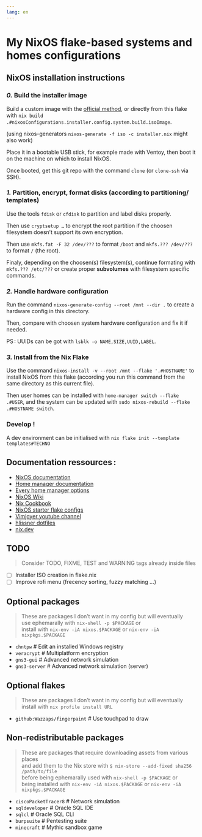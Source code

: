 ```yaml
---
lang: en
---
```


# My NixOS flake-based systems and homes configurations

## NixOS installation instructions

### _0._ Build the installer image

Build a custom image with the
[official method](https://nixos.org/manual/nixos/unstable/#sec-building-image),
or directly from this flake with
`nix build .#nixosConfigurations.installer.config.system.build.isoImage`.

(using nixos-generators `nixos-generate -f iso -c installer.nix` might also work)

Place it in a bootable USB stick, for example made with Ventoy, then boot it
on the machine on which to install NixOS.

Once booted, get this git repo with the command `clone` (or `clone-ssh` via SSH).

### _1._ Partition, encrypt, format disks (according to partitioning/ templates)

Use the tools `fdisk` or `cfdisk` to partition and label disks properly.

Then use `cryptsetup …` to encrypt the root partition if the choosen
filesystem doesn’t support its own encryption.

Then use `mkfs.fat -F 32 /dev/???` to format `/boot` and `mkfs.??? /dev/???` to
format `/` (the root).

Finaly, depending on the choosen(s) filesystem(s), continue formating with
`mkfs.??? /etc/???` or create proper **subvolumes** with filesystem specific
commands.

### _2._ Handle hardware configuration

Run the command `nixos-generate-config --root /mnt --dir .` to create a hardware
config in this directory.

Then, compare with choosen system hardware configuration and fix it if needed.

PS : UUIDs can be got with `lsblk -o NAME,SIZE,UUID,LABEL`.

### _3._ Install from the Nix Flake

Use the command `nixos-install -v --root /mnt --flake '.#HOSTNAME'` to install
NixOS from this flake (according you run this command from the same directory
as this current file).

Then user homes can be installed with `home-manager switch --flake .#USER`,
and the system can be updated with `sudo nixos-rebuild --flake .#HOSTNAME switch`.

### Develop !

A dev environment can be initialised with `nix flake init --template templates#TECHNO`

## Documentation ressources :

- [NixOS documentation](https://nixos.org/manual/nixos/stable/#sec-building-image)
- [Home manager documentation](https://nix-community.github.io/home-manager/index.html#ch-nix-flakes)
- [Every home manager options](https://nix-community.github.io/home-manager/options.html)
- [NixOS Wiki](https://nixos.wiki/wiki/Flakes)
- [Nix Cookbook](https://nixos.wiki/wiki/Nix_Cookbook)
- [NixOS starter flake configs](https://github.com/Misterio77/nix-starter-configs/tree/main)
- [Vimjoyer youtube channel](https://www.youtube.com/watch?v=bjTxiFLSNFA&list=PLko9chwSoP-15ZtZxu64k_CuTzXrFpxPE)
- [hlissner dotfiles](https://github.com/hlissner/dotfiles)
- [nix.dev](https://nix.dev)

## TODO

> Consider TODO, FIXME, TEST and WARNING tags already inside files

- [ ] Installer ISO creation in flake.nix
- [ ] Improve rofi menu (frecency sorting, fuzzy matching …)

## Optional packages

> These are packages I don’t want in my config but will eventually \
> use ephemarally with `nix-shell -p $PACKAGE` or \
> install with `nix-env -iA nixos.$PACKAGE` or `nix-env -iA nixpkgs.$PACKAGE`

- `chntpw` # Edit an installed Windows registry
- `veracrypt` # Multiplatform encryption
- `gns3-gui` # Advanced network simulation
- `gns3-server` # Advanced network simulation (server)

## Optional flakes

> These are packages I don’t want in my config but will eventually \
> install with `nix profile install URL`

- `github:Wazzaps/fingerpaint` # Use touchpad to draw

## Non-redistributable packages

> These are packages that require downloading assets from various places \
> and add them to the Nix store with `$ nix-store --add-fixed sha256 /path/to/file` \
> before being ephemarally used with `nix-shell -p $PACKAGE` or \
> being installed with `nix-env -iA nixos.$PACKAGE` or `nix-env -iA nixpkgs.$PACKAGE`

- `ciscoPacketTracer8` # Network simulation
- `sqldeveloper` # Oracle SQL IDE
- `sqlcl` # Oracle SQL CLI
- `burpsuite` # Pentesting suite
- `minecraft` # Mythic sandbox game
